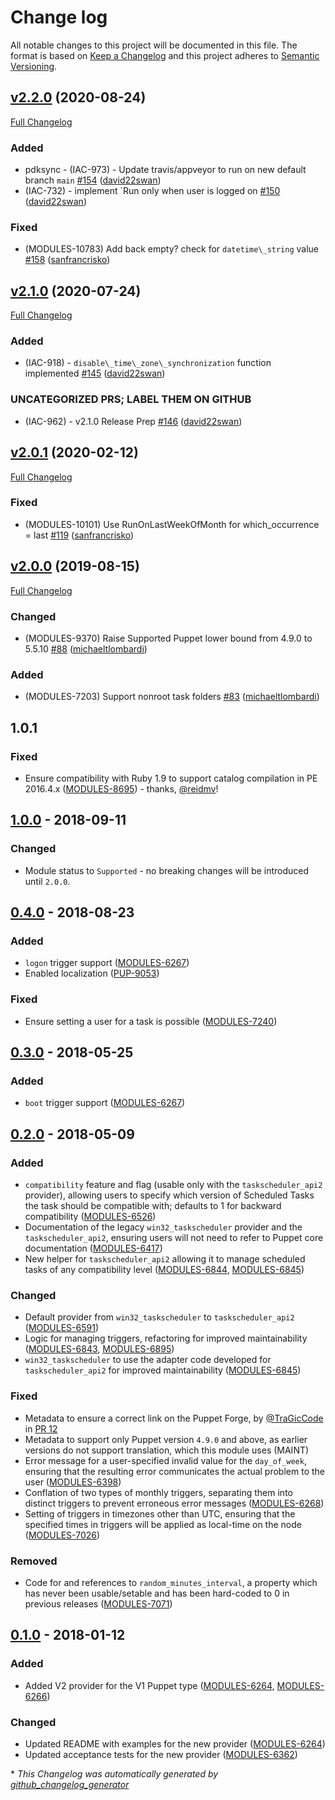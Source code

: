 # Change log

All notable changes to this project will be documented in this file. The format is based on [Keep a Changelog](http://keepachangelog.com/en/1.0.0/) and this project adheres to [Semantic Versioning](http://semver.org).

## [v2.2.0](https://github.com/puppetlabs/puppetlabs-scheduled_task/tree/v2.2.0) (2020-08-24)

[Full Changelog](https://github.com/puppetlabs/puppetlabs-scheduled_task/compare/v2.1.0...v2.2.0)

### Added

- pdksync - \(IAC-973\) - Update travis/appveyor to run on new default branch `main` [\#154](https://github.com/puppetlabs/puppetlabs-scheduled_task/pull/154) ([david22swan](https://github.com/david22swan))
- \(IAC-732\) - implement `Run only when user is logged on [\#150](https://github.com/puppetlabs/puppetlabs-scheduled_task/pull/150) ([david22swan](https://github.com/david22swan))

### Fixed

- \(MODULES-10783\) Add back empty? check for `datetime\_string` value [\#158](https://github.com/puppetlabs/puppetlabs-scheduled_task/pull/158) ([sanfrancrisko](https://github.com/sanfrancrisko))

## [v2.1.0](https://github.com/puppetlabs/puppetlabs-scheduled_task/tree/v2.1.0) (2020-07-24)

[Full Changelog](https://github.com/puppetlabs/puppetlabs-scheduled_task/compare/v2.0.1...v2.1.0)

### Added

- \(IAC-918\) - `disable\_time\_zone\_synchronization` function implemented [\#145](https://github.com/puppetlabs/puppetlabs-scheduled_task/pull/145) ([david22swan](https://github.com/david22swan))

### UNCATEGORIZED PRS; LABEL THEM ON GITHUB

- \(IAC-962\) - v2.1.0 Release Prep [\#146](https://github.com/puppetlabs/puppetlabs-scheduled_task/pull/146) ([david22swan](https://github.com/david22swan))

## [v2.0.1](https://github.com/puppetlabs/puppetlabs-scheduled_task/tree/v2.0.1) (2020-02-12)

[Full Changelog](https://github.com/puppetlabs/puppetlabs-scheduled_task/compare/v2.0.0...v2.0.1)

### Fixed

- \(MODULES-10101\) Use RunOnLastWeekOfMonth for which\_occurrence = last [\#119](https://github.com/puppetlabs/puppetlabs-scheduled_task/pull/119) ([sanfrancrisko](https://github.com/sanfrancrisko))

## [v2.0.0](https://github.com/puppetlabs/puppetlabs-scheduled_task/tree/v2.0.0) (2019-08-15)

[Full Changelog](https://github.com/puppetlabs/puppetlabs-scheduled_task/compare/1.0.1...v2.0.0)

### Changed

- \(MODULES-9370\) Raise Supported Puppet lower bound from 4.9.0 to 5.5.10 [\#88](https://github.com/puppetlabs/puppetlabs-scheduled_task/pull/88) ([michaeltlombardi](https://github.com/michaeltlombardi))

### Added

- \(MODULES-7203\) Support nonroot task folders [\#83](https://github.com/puppetlabs/puppetlabs-scheduled_task/pull/83) ([michaeltlombardi](https://github.com/michaeltlombardi))

## 1.0.1

### Fixed

- Ensure compatibility with Ruby 1.9 to support catalog compilation in PE 2016.4.x ([MODULES-8695](https://tickets.puppetlabs.com/browse/MODULES-8695)) - thanks, [@reidmv](https://github.com/reidmv)!

## [1.0.0] - 2018-09-11

### Changed

- Module status to `Supported` - no breaking changes will be introduced until `2.0.0`.

## [0.4.0] - 2018-08-23

### Added

- `logon` trigger support ([MODULES-6267](https://tickets.puppetlabs.com/browse/MODULES-7129))
- Enabled localization ([PUP-9053](https://tickets.puppetlabs.com/browse/PUP-9053))

### Fixed

- Ensure setting a user for a task is possible ([MODULES-7240](https://tickets.puppetlabs.com/browse/MODULES-7240))

## [0.3.0] - 2018-05-25

### Added

- `boot` trigger support ([MODULES-6267](https://tickets.puppetlabs.com/browse/MODULES-6267))

## [0.2.0] - 2018-05-09

### Added

- `compatibility` feature and flag (usable only with the `taskscheduler_api2` provider), allowing users to specify which version of Scheduled Tasks the task should be compatible with; defaults to 1 for backward compatibility ([MODULES-6526](https://tickets.puppetlabs.com/browse/MODULES-6526))
- Documentation of the legacy `win32_taskscheduler` provider and the `taskscheduler_api2`, ensuring users will not need to refer to Puppet core documentation ([MODULES-6417](https://tickets.puppetlabs.com/browse/MODULES-6417))
- New helper for `taskscheduler_api2` allowing it to manage scheduled tasks of any compatibility level ([MODULES-6844](https://tickets.puppetlabs.com/browse/MODULES-6844), [MODULES-6845](https://tickets.puppetlabs.com/browse/MODULES-6845))

### Changed

- Default provider from `win32_taskscheduler` to `taskscheduler_api2` ([MODULES-6591](https://tickets.puppetlabs.com/browse/MODULES-6591))
- Logic for managing triggers, refactoring for improved maintainability ([MODULES-6843](https://tickets.puppetlabs.com/browse/MODULES-6843), [MODULES-6895](https://tickets.puppetlabs.com/browse/MODULES-6895))
- `win32_taskscheduler` to use the adapter code developed for `taskscheduler_api2` for improved maintainability ([MODULES-6845](https://tickets.puppetlabs.com/browse/MODULES-6845))

### Fixed

- Metadata to ensure a correct link on the Puppet Forge, by [@TraGicCode](https://github.com/TraGicCode) in [PR 12](https://github.com/puppetlabs/puppetlabs-scheduled_task/pull/12)
- Metadata to support only Puppet version `4.9.0` and above, as earlier versions do not support translation, which this module uses (MAINT)
- Error message for a user-specified invalid value for the `day_of_week`, ensuring that the resulting error communicates the actual problem to the user ([MODULES-6398](https://tickets.puppetlabs.com/browse/MODULES-6398))
- Conflation of two types of monthly triggers, separating them into distinct triggers to prevent erroneous error messages ([MODULES-6268](https://tickets.puppetlabs.com/browse/MODULES-6268))
- Setting of triggers in timezones other than UTC, ensuring that the specified times in triggers will be applied as local-time on the node ([MODULES-7026](https://tickets.puppetlabs.com/browse/MODULES-7026))

### Removed

- Code for and references to `random_minutes_interval`, a property which has never been usable/setable and has been hard-coded to 0 in previous releases ([MODULES-7071](https://tickets.puppetlabs.com/browse/MODULES-7071))

## [0.1.0] - 2018-01-12

### Added

- Added V2 provider for the V1 Puppet type ([MODULES-6264](https://tickets.puppetlabs.com/browse/MODULES-6264), [MODULES-6266](https://tickets.puppetlabs.com/browse/MODULES-6266))

### Changed

- Updated README with examples for the new provider ([MODULES-6264](https://tickets.puppetlabs.com/browse/MODULES-6264))
- Updated acceptance tests for the new provider ([MODULES-6362](https://tickets.puppetlabs.com/browse/MODULES-6362))

[1.0.1]: https://github.com/puppetlabs/puppetlabs-scheduled_task/compare/1.0.0...1.0.1
[1.0.0]: https://github.com/puppetlabs/puppetlabs-scheduled_task/compare/0.4.0...1.0.0
[0.4.0]: https://github.com/puppetlabs/puppetlabs-scheduled_task/compare/0.3.0...0.4.0
[0.3.0]: https://github.com/puppetlabs/puppetlabs-scheduled_task/compare/0.2.0...0.3.0
[0.2.0]: https://github.com/puppetlabs/puppetlabs-scheduled_task/compare/0.1.0...0.2.0
[0.1.0]: https://github.com/puppetlabs/puppetlabs-scheduled_task/compare/10cb19e08bc6b198e25a633aec5ce4157ae4d283...0.1.0


\* *This Changelog was automatically generated by [github_changelog_generator](https://github.com/skywinder/Github-Changelog-Generator)*
